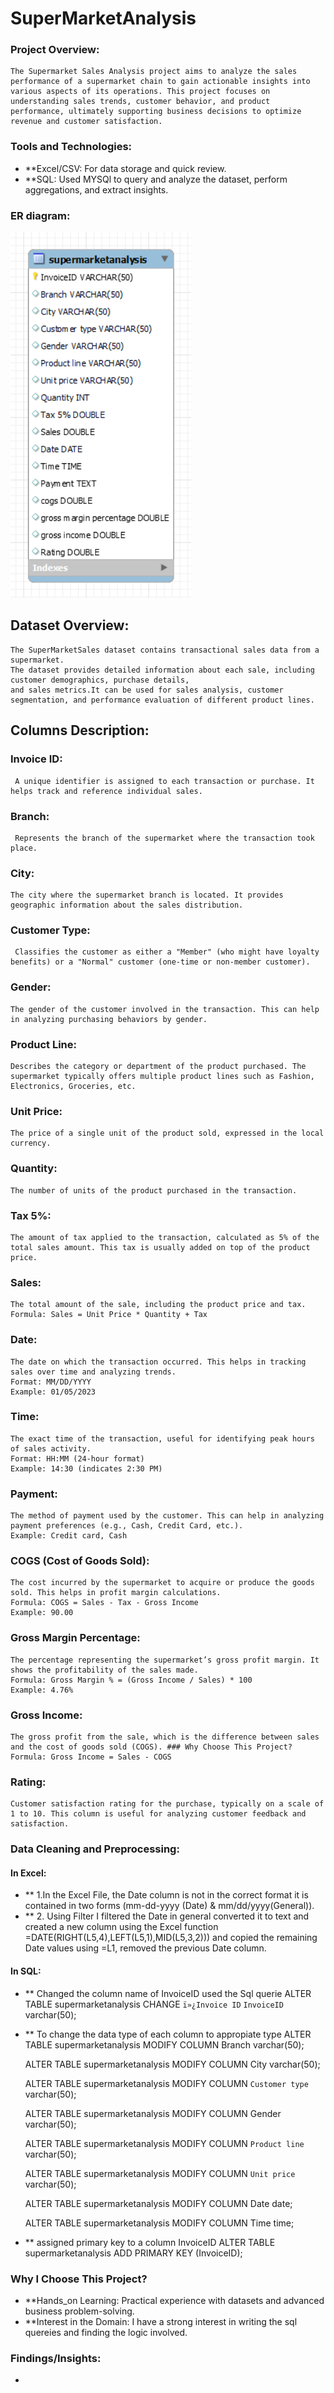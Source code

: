 # SuperMarketAnalysis
### Project Overview:
    The Supermarket Sales Analysis project aims to analyze the sales performance of a supermarket chain to gain actionable insights into various aspects of its operations. This project focuses on understanding sales trends, customer behavior, and product performance, ultimately supporting business decisions to optimize revenue and customer satisfaction.
### Tools and Technologies:
  - **Excel/CSV: For data storage and quick review.
  - **SQL: Used MYSQl to query and analyze the dataset, perform aggregations, and extract insights.
 ### ER diagram:
  ![](https://github.com/BhavanaBalasa/SuperMarketAnalysis/blob/main/erd.png)    

## Dataset Overview:
    The SuperMarketSales dataset contains transactional sales data from a supermarket. 
    The dataset provides detailed information about each sale, including customer demographics, purchase details, 
    and sales metrics.It can be used for sales analysis, customer segmentation, and performance evaluation of different product lines.
## Columns Description:
### Invoice ID:	
     A unique identifier is assigned to each transaction or purchase. It helps track and reference individual sales.
### Branch:
     Represents the branch of the supermarket where the transaction took place.
### City:
    The city where the supermarket branch is located. It provides geographic information about the sales distribution.
### Customer Type:
     Classifies the customer as either a "Member" (who might have loyalty benefits) or a "Normal" customer (one-time or non-member customer).
### Gender:
	The gender of the customer involved in the transaction. This can help in analyzing purchasing behaviors by gender.
### Product Line:
	Describes the category or department of the product purchased. The supermarket typically offers multiple product lines such as Fashion, Electronics, Groceries, etc.
### Unit Price:
	The price of a single unit of the product sold, expressed in the local currency.
### Quantity:
    The number of units of the product purchased in the transaction.
### Tax 5%:
	The amount of tax applied to the transaction, calculated as 5% of the total sales amount. This tax is usually added on top of the product price.
### Sales:
	The total amount of the sale, including the product price and tax.
	Formula: Sales = Unit Price * Quantity + Tax
### Date:
	The date on which the transaction occurred. This helps in tracking sales over time and analyzing trends.
	Format: MM/DD/YYYY
	Example: 01/05/2023
### Time:
	The exact time of the transaction, useful for identifying peak hours of sales activity.
	Format: HH:MM (24-hour format)
	Example: 14:30 (indicates 2:30 PM)
### Payment:
	The method of payment used by the customer. This can help in analyzing payment preferences (e.g., Cash, Credit Card, etc.).
	Example: Credit card, Cash
### COGS (Cost of Goods Sold):
	The cost incurred by the supermarket to acquire or produce the goods sold. This helps in profit margin calculations.
	Formula: COGS = Sales - Tax - Gross Income
	Example: 90.00
### Gross Margin Percentage:
	The percentage representing the supermarket’s gross profit margin. It shows the profitability of the sales made.
	Formula: Gross Margin % = (Gross Income / Sales) * 100
	Example: 4.76%
### Gross Income:
	The gross profit from the sale, which is the difference between sales and the cost of goods sold (COGS). ### Why Choose This Project?
	Formula: Gross Income = Sales - COGS
### Rating:
	Customer satisfaction rating for the purchase, typically on a scale of 1 to 10. This column is useful for analyzing customer feedback and satisfaction.
 ### Data Cleaning and Preprocessing:
 #### In Excel:
 - ** 1.In the Excel File, the Date column is not in the correct format it is contained in two forms (mm-dd-yyyy (Date) &  mm/dd/yyyy(General)).
 - ** 2. Using Filter I filtered the Date in general converted it to text and created a new column using the Excel function =DATE(RIGHT(L5,4),LEFT(L5,1),MID(L5,3,2))) and copied the remaining Date values using 
        =L1, removed the previous Date column.
#### In SQL:
- ** Changed the column name of InvoiceID used the Sql querie
       ALTER TABLE supermarketanalysis CHANGE `ï»¿Invoice ID` `InvoiceID` varchar(50);
- ** To change the data type of each column to appropiate type
   ALTER TABLE supermarketanalysis
   MODIFY COLUMN Branch varchar(50);

   ALTER TABLE supermarketanalysis
   MODIFY COLUMN City varchar(50);

   ALTER TABLE supermarketanalysis
   MODIFY COLUMN `Customer type`  varchar(50);

   ALTER TABLE supermarketanalysis
   MODIFY COLUMN Gender varchar(50);

   ALTER TABLE supermarketanalysis
   MODIFY COLUMN `Product line` varchar(50);

   ALTER TABLE supermarketanalysis
   MODIFY COLUMN `Unit price` varchar(50);

   ALTER TABLE supermarketanalysis
   MODIFY COLUMN Date date;

   ALTER TABLE supermarketanalysis
   MODIFY COLUMN Time time;
 - ** assigned primary key to a column InvoiceID
  ALTER TABLE supermarketanalysis
  ADD PRIMARY KEY (InvoiceID);

### Why I Choose This Project?
- **Hands_on Learning: Practical experience with  datasets and advanced business problem-solving.
- **Interest in the Domain: I have a strong interest in writing the sql quereies and finding the logic involved.

### Findings/Insights:
 - 
